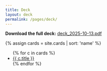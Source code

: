```yaml
---
title: Deck
layout: deck
permalink: /pages/deck/
---
```


**Download the full deck:** [deck_2025-10-13.pdf](/assets/pdfs/deck_2025-10-13.pdf)

{% assign cards = site.cards | sort: 'name' %}
<ul class="deck-list">
{% for c in cards %}
  <li><a href="{{ c.url }}">{{ c.title }}</a></li>
{% endfor %}
</ul>
